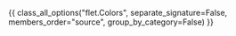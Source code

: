 {{ class_all_options("flet.Colors", separate_signature=False, members_order="source", group_by_category=False) }}
